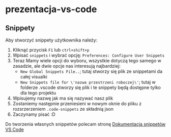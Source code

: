 # prezentacja-vs-code

## Snippety

Aby stworzyć snippety użytkownika należy:
1. Kliknąć przycisk ``F1`` lub ``ctrl+shift+p``
2. Wpisać ``snippets`` i wybrać opcję: ``Preferences: Configure User Snippets``
3. Teraz Mamy wiele opcji do wyboru, wszystkie dotyczą tego samego w zasadzie, ale dwie opcje nas interesują najbardziej:
    - ``New Global Snippets File..``; tutaj stworzy się plik ze snippetami da całej visualki
    - ``New Snippets file for \'nazwa przestrzeni roboczej\'``; tutaj w folderze .vscode stworzy się plik i te snippety będą dostępne tylko dla tego projektu
4. Wpisujemy nazwę jak ma się nazywać nasz plik
5. Zostaniemy następnie przeniesieni w nowym oknie do pliku z rozsrzerzeniem ``.code-snippets`` ze składnią json
6. Zaczynamy pisać :D

Do tworzenia własnych snippetów polecam stronę [Dokumentacja snippetów VS Code](https://code.visualstudio.com/docs/editor/userdefinedsnippets "Dokumentacja snippetów VS Code")